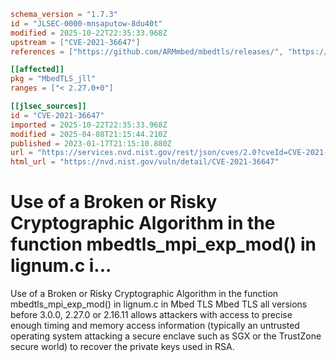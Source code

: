 ```toml
schema_version = "1.7.3"
id = "JLSEC-0000-mnsaputow-8du40t"
modified = 2025-10-22T22:35:33.968Z
upstream = ["CVE-2021-36647"]
references = ["https://github.com/ARMmbed/mbedtls/releases/", "https://kouzili.com/Load-Step.pdf", "https://tls.mbed.org/tech-updates/security-advisories/mbedtls-security-advisory-2021-07-1", "https://github.com/ARMmbed/mbedtls/releases/", "https://kouzili.com/Load-Step.pdf", "https://tls.mbed.org/tech-updates/security-advisories/mbedtls-security-advisory-2021-07-1"]

[[affected]]
pkg = "MbedTLS_jll"
ranges = ["< 2.27.0+0"]

[[jlsec_sources]]
id = "CVE-2021-36647"
imported = 2025-10-22T22:35:33.968Z
modified = 2025-04-08T21:15:44.210Z
published = 2023-01-17T21:15:10.880Z
url = "https://services.nvd.nist.gov/rest/json/cves/2.0?cveId=CVE-2021-36647"
html_url = "https://nvd.nist.gov/vuln/detail/CVE-2021-36647"
```

# Use of a Broken or Risky Cryptographic Algorithm in the function mbedtls_mpi_exp_mod() in lignum.c i...

Use of a Broken or Risky Cryptographic Algorithm in the function mbedtls_mpi_exp_mod() in lignum.c in Mbed TLS Mbed TLS all versions before 3.0.0, 2.27.0 or 2.16.11 allows attackers with access to precise enough timing and memory access information (typically an untrusted operating system attacking a secure enclave such as SGX or the TrustZone secure world) to recover the private keys used in RSA.

